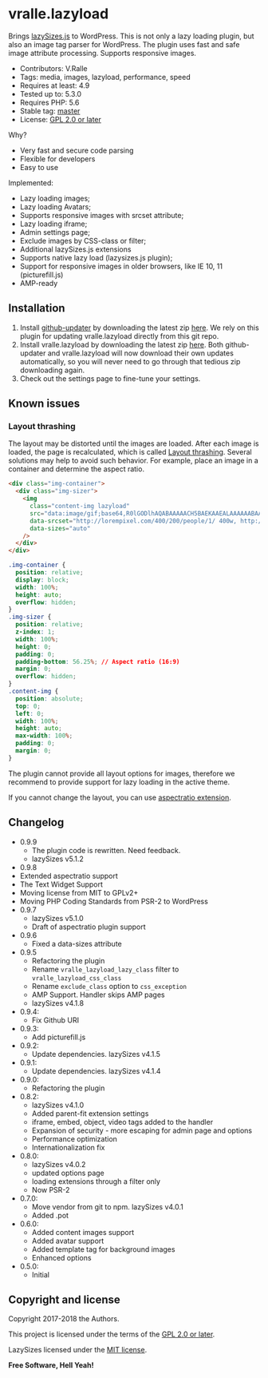 # vralle.lazyload
Brings [lazySizes.js](https://github.com/aFarkas/lazysizes) to WordPress.
This is not only a lazy loading plugin, but also an image tag parser for WordPress. The plugin uses fast and safe image attribute processing. Supports responsive images.

* Contributors: V.Ralle
* Tags: media, images, lazyload, performance, speed
* Requires at least: 4.9
* Tested up to: 5.3.0
* Requires PHP: 5.6
* Stable tag: [master](https://github.com/vralle/vralle-lazyload/releases/latest)
* License: [GPL 2.0 or later](LICENSE.txt)

Why?
* Very fast and secure code parsing
* Flexible for developers
* Easy to use

Implemented:
* Lazy loading images;
* Lazy loading Avatars;
* Supports responsive images with srcset attribute;
* Lazy loading iframe;
* Admin settings page;
* Exclude images by CSS-class or filter;
* Additional lazySizes.js extensions
* Supports native lazy load (lazysizes.js plugin);
* Support for responsive images in older browsers, like IE 10, 11 (picturefill.js)
* AMP-ready

## Installation

1. Install [github-updater](https://github.com/afragen/github-updater) by downloading the latest zip [here](https://github.com/afragen/github-updater/releases). We rely on this plugin for updating vralle.lazyload directly from this git repo.
2. Install vralle.lazyload by downloading the latest zip [here](https://github.com/vralle/vralle-lazyload/releases). Both github-updater and vralle.lazyload will now download their own updates automatically, so you will never need to go through that tedious zip downloading again.
3. Check out the settings page to fine-tune your settings.

## Known issues
### Layout thrashing
The layout may be distorted until the images are loaded. After each image is loaded, the page is recalculated, which is called [Layout thrashing](https://kellegous.com/j/2013/01/26/layout-performance/).
Several solutions may help to avoid such behavior.
For example, place an image in a container and determine the aspect ratio.
```html
<div class="img-container">
  <div class="img-sizer">
    <img
      class="content-img lazyload"
      src="data:image/gif;base64,R0lGODlhAQABAAAAACH5BAEKAAEALAAAAAABAAEAAAICTAEAOw=="
      data-srcset="http://lorempixel.com/400/200/people/1/ 400w, http://lorempixel.com/600/300/people/1/ 600w, http://lorempixel.com/800/400/people/1/ 800w"
      data-sizes="auto"
    />
  </div>
</div>
```
```css
.img-container {
  position: relative;
  display: block;
  width: 100%;
  height: auto;
  overflow: hidden;
}
.img-sizer {
  position: relative;
  z-index: 1;
  width: 100%;
  height: 0;
  padding: 0;
  padding-bottom: 56.25%; // Aspect ratio (16:9)
  margin: 0;
  overflow: hidden;
}
.content-img {
  position: absolute;
  top: 0;
  left: 0;
  width: 100%;
  height: auto;
  max-width: 100%;
  padding: 0;
  margin: 0;
}
```

The plugin cannot provide all layout options for images, therefore we recommend to provide support for lazy loading in the active theme.

If you cannot change the layout, you can use [aspectratio extension](https://github.com/aFarkas/lazysizes/tree/gh-pages/plugins/aspectratio).

## Changelog
- 0.9.9
  - The plugin code is rewritten. Need feedback.
  - lazySizes v5.1.2
- 0.9.8
 - Extended aspectratio support
 - The Text Widget Support
 - Moving license from MIT to GPLv2+
 - Moving PHP Coding Standards from PSR-2 to WordPress
- 0.9.7
  - lazySizes v5.1.0
  - Draft of aspectratio plugin support
- 0.9.6
  - Fixed a data-sizes attribute
- 0.9.5
  - Refactoring the plugin
  - Rename `vralle_lazyload_lazy_class` filter to `vralle_lazyload_css_class`
  - Rename `exclude_class` option to `css_exception`
  - AMP Support. Handler skips AMP pages
  - lazySizes v4.1.8
- 0.9.4:
  - Fix Github URI
- 0.9.3:
  - Add picturefill.js
- 0.9.2:
  - Update dependencies. lazySizes v4.1.5
- 0.9.1:
  - Update dependencies. lazySizes v4.1.4
- 0.9.0:
  - Refactoring the plugin
- 0.8.2:
  - lazySizes v4.1.0
  - Added parent-fit extension settings
  - iframe, embed, object, video tags added to the handler
  - Expansion of security - more escaping for admin page and options
  - Performance optimization
  - Internationalization fix
- 0.8.0:
  - lazySizes v4.0.2
  - updated options page
  - loading extensions through a filter only
  - Now PSR-2
- 0.7.0:
  - Move vendor from git to npm. lazySizes v4.0.1
  - Added .pot
- 0.6.0:
  - Added content images support
  - Added avatar support
  - Added template tag for background images
  - Enhanced options
- 0.5.0:
  - Initial

## Copyright and license

Copyright 2017-2018 the Authors.

This project is licensed under the terms of the [GPL 2.0 or later](LICENSE.txt).

LazySizes licensed under the [MIT license](https://github.com/aFarkas/lazysizes/blob/gh-pages/LICENSE).


**Free Software, Hell Yeah!**

